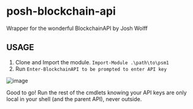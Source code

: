 # posh-blockchain-api
Wrapper for the wonderful BlockchainAPI by Josh Wolff

## USAGE

1. Clone and Import the module. `Import-Module .\path\to\psm1`
2. Run `Enter-BlockchainAPI to be prompted to enter API key`

![image](https://user-images.githubusercontent.com/32146013/151002278-ca1d1de9-4238-4eb5-9540-6b0326e157e7.png)


Good to go! Run the rest of the cmdlets knowing your API keys are only local in your shell (and the parent API), never outside.
